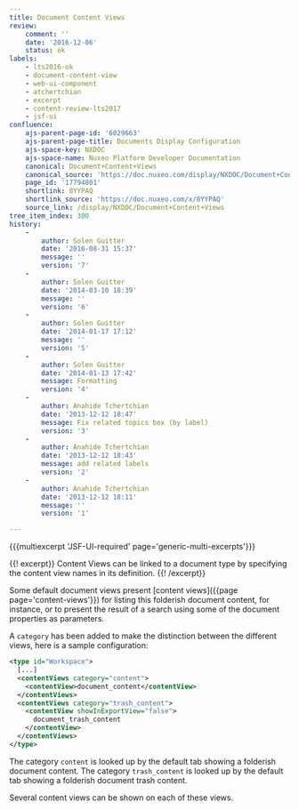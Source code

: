 ```yaml
---
title: Document Content Views
review:
    comment: ''
    date: '2016-12-06'
    status: ok
labels:
    - lts2016-ok
    - document-content-view
    - web-ui-component
    - atchertchian
    - excerpt
    - content-review-lts2017
    - jsf-ui
confluence:
    ajs-parent-page-id: '6029663'
    ajs-parent-page-title: Documents Display Configuration
    ajs-space-key: NXDOC
    ajs-space-name: Nuxeo Platform Developer Documentation
    canonical: Document+Content+Views
    canonical_source: 'https://doc.nuxeo.com/display/NXDOC/Document+Content+Views'
    page_id: '17794801'
    shortlink: 8YYPAQ
    shortlink_source: 'https://doc.nuxeo.com/x/8YYPAQ'
    source_link: /display/NXDOC/Document+Content+Views
tree_item_index: 300
history:
    -
        author: Solen Guitter
        date: '2016-08-31 15:37'
        message: ''
        version: '7'
    -
        author: Solen Guitter
        date: '2014-03-10 18:39'
        message: ''
        version: '6'
    -
        author: Solen Guitter
        date: '2014-01-17 17:12'
        message: ''
        version: '5'
    -
        author: Solen Guitter
        date: '2014-01-13 17:42'
        message: Formatting
        version: '4'
    -
        author: Anahide Tchertchian
        date: '2013-12-12 18:47'
        message: Fix related topics box (by label)
        version: '3'
    -
        author: Anahide Tchertchian
        date: '2013-12-12 18:43'
        message: add related labels
        version: '2'
    -
        author: Anahide Tchertchian
        date: '2013-12-12 18:11'
        message: ''
        version: '1'

---
```

{{{multiexcerpt 'JSF-UI-required' page='generic-multi-excerpts'}}}

{{! excerpt}}
Content Views can be linked to a document type by specifying the content view names in its definition.
{{! /excerpt}}

Some default document views present [content views]({{page page='content-views'}}) for listing this folderish document content, for instance, or to present the result of a search using some of the document properties as parameters.

A `category` has been added to make the distinction between the different views, here is a sample configuration:

```xml
<type id="Workspace">
  [...]
  <contentViews category="content">
    <contentView>document_content</contentView>
  </contentViews>
  <contentViews category="trash_content">
    <contentView showInExportView="false">
      document_trash_content
    </contentView>
  </contentViews>
</type>
```

The category&nbsp;`content` is looked up by the default tab showing a folderish document content. The category `trash_content` is looked up by the default tab showing a folderish document trash content.

Several content views can be shown on each of these views.
